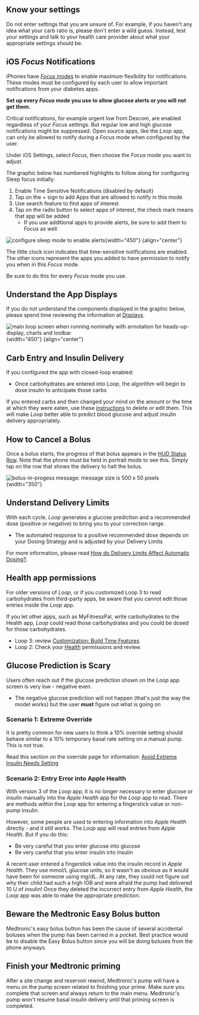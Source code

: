## Know your settings

Do not enter settings that you are unsure of. For example, if you haven't any idea what your carb ratio is, please don't enter a wild guess. Instead, test your settings and talk to your health care provider about what your appropriate settings should be.

## iOS *Focus* Notifications

iPhones have [*Focus* modes](https://support.apple.com/en-us/108302) to enable maximum flexibility for notifications. These modes must be configured by each user to allow important notifications from your diabetes apps.

**Set up every *Focus* mode you use to allow glucose alerts or you will not get them.**

Critical notifications, for example urgent low from Dexcom, are enabled regardless of your *Focus* settings. But regular low and high glucose notifications might be suppressed. Open source apps, like the *Loop* app, can only be allowed to notify during a *Focus* mode when configured by the user.

Under iOS Settings, select *Focus*, then choose the *Focus* mode you want to adjust.

The graphic below has numbered highlights to follow along for configuring Sleep focus initially:

1. Enable Time Sensitive Notifications (disabled by default)
2. Tap on the &plus; sign to add Apps that are allowed to notify in this mode
3. Use search feature to find apps of interest
4. Tap on the radio button to select apps of interest, the check mark means that app will be added
    * If you use additional apps to provide alerts, be sure to add them to *Focus* as well

![configure sleep mode to enable alerts](img/focus-notification.svg){width="450"}
{align="center"}

The little clock icon indicates that time-sensitive notifications are enabled. The other icons represent the apps you added to have permission to notify you when in this *Focus* mode.

Be sure to do this for every *Focus* mode you use.

## Understand the App Displays

If you do not understand the components displayed in the graphic below, please spend time reviewing the information at [Displays](../loop-3/displays-v3.md).

![main loop screen when running nominally with annotation for heads-up-display, charts and toolbar](../loop-3/img/loop-3-main-annotated.png){width="450"}
{align="center"}

## Carb Entry and Insulin Delivery

If you configured the app with closed-loop enabled:

* Once carbohydrates are entered into&nbsp;_<span translate="no">Loop</span>_, the algorithm will begin to dose insulin to anticipate those carbs

If you entered carbs and then changed your mind on the amount or the time at which they were eaten, use these [instructions](../operation/features/carbs.md#edit-meals) to delete or edit them. This will make&nbsp;_<span translate="no">Loop</span>_&nbsp;better able to predict blood glucose and adjust insulin delivery appropriately.

## How to Cancel a Bolus

Once a bolus starts, the progress of that bolus appears in the [HUD Status Row](../loop-3/displays-v3.md#hud-status-row). Note that the phone must be held in portrait mode to see this. Simply tap on the row that shows the delivery to halt the bolus.

![bolus-in-progess message: message size is 500 x 50 pixels](../loop-3/img/status-row-bolus-in-progress.svg){width="350"}

## Understand Delivery Limits

With each cycle, _<span translate="no">Loop</span>_&nbsp;generates a glucose prediction and a recommended dose (positive or negative) to bring you to your correction range.

* The automated response to a positive recommended dose depends on your Dosing Strategy and is adjusted by your Delivery Limits

For more information, please read [How do Delivery Limits Affect Automatic Dosing?](algorithm-faqs.md#how-do-delivery-limits-affect-automatic-dosing).

## Health app permissions

For older versions of&nbsp;_<span translate="no">Loop</span>_, or if you customized&nbsp;<span translate="no">Loop 3</span>&nbsp;to read carbohydrates from third-party apps, be aware that you cannot edit those entries inside the&nbsp;_<span translate="no">Loop</span>_&nbsp;app.

If you let other apps, such as MyFitnessPal, write carbohydrates to the Health app, _<span translate="no">Loop</span>_&nbsp;could read those carbohydrates and you could be dosed for those carbohydrates.

* <span translate="no">Loop 3</span>: review [Customization: Build Time Features](../version/build-time-flag.md)
* <span translate="no">Loop 2</span>: Check your [Health](../build/health.md#loop-permissions) permissions and review.

## Glucose Prediction is Scary

Users often reach out if the glucose prediction shown on the *Loop* app screen is very low - negative even.

* The negative glucose prediction will not happen (that's just the way the model works) but the user **must** figure out what is going on

### Scenario 1: Extreme Override

It is pretty common for new users to think a 10% override setting should behave similar to a 10% temporary basal rate setting on a manual pump. This is not true.

Read this section on the override page for information: [Avoid Extreme Insulin Needs Setting](../operation/features/overrides.md#avoid-extreme-insulin-needs-setting)

### Scenario 2: Entry Error into Apple Health

With version 3 of the *Loop* app, it is no longer necessary to enter glucose or insulin manually into the *Apple Health* app for the *Loop* app to read. There are methods within the *Loop* app for entering a fingerstick value or non-pump insulin.

However, some people are used to entering information into *Apple Health* directly - and it still works. The *Loop* app will read entries from *Apple Health*. But if you do this:

* Be very careful that you enter glucose into glucose
* Be very careful that you enter insulin into insulin

A recent user entered a fingerstick value into the insulin record in *Apple Health*. They use mmol/L glucose units, so it wasn't as obvious as it would have been for someone using mg/dL. At any rate, they could not figure out why their child had such a high IOB and were afraid the pump had delivered 10 U of insulin! Once they deleted the incorrect entry from *Apple Health*, the *Loop* app was able to make the appropriate prediction.

## Beware the Medtronic Easy Bolus button

Medtronic's easy bolus button has been the cause of several accidental boluses when the pump has been carried in a pocket. Best practice would be to disable the Easy Bolus button since you will be doing boluses from the phone anyways.

## Finish your Medtronic priming

After a site change and reservoir rewind, Medtronic's pump will have a menu on the pump screen related to finishing your prime. Make sure you complete that screen and always return to the main menu. Medtronic's pump won't resume basal insulin delivery until that priming screen is completed.
